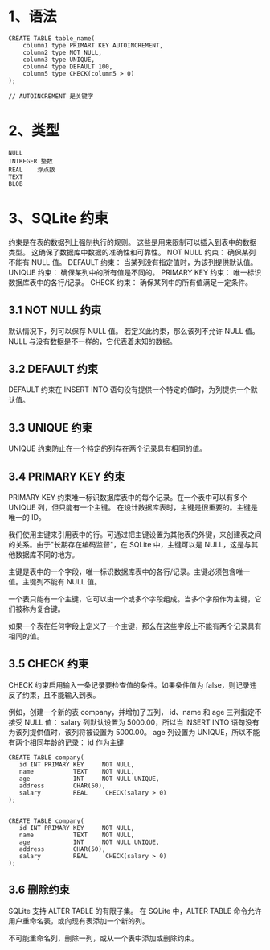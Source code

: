 

# 1、语法
```
CREATE TABLE table_name(
    column1 type PRIMART KEY AUTOINCREMENT,
    column2 type NOT NULL,
    column3 type UNIQUE,
    column4 type DEFAULT 100,
    column5 type CHECK(column5 > 0)
);

// AUTOINCREMENT 是关键字
```



# 2、类型
```
NULL
INTREGER 整数
REAL    浮点数
TEXT
BLOB
```

# 3、SQLite 约束
约束是在表的数据列上强制执行的规则。
这些是用来限制可以插入到表中的数据类型。
这确保了数据库中数据的准确性和可靠性。
NOT NULL 约束：	确保某列不能有 NULL 值。
DEFAULT 约束：	当某列没有指定值时，为该列提供默认值。
UNIQUE 约束：	确保某列中的所有值是不同的。
PRIMARY KEY 约束：	唯一标识数据库表中的各行/记录。
CHECK 约束：		确保某列中的所有值满足一定条件。


## 3.1 NOT NULL 约束
默认情况下，列可以保存 NULL 值。
若定义此约束，那么该列不允许 NULL 值。NULL 与没有数据是不一样的，它代表着未知的数据。

## 3.2 DEFAULT 约束
DEFAULT 约束在 INSERT INTO 语句没有提供一个特定的值时，为列提供一个默认值。

## 3.3 UNIQUE 约束
UNIQUE 约束防止在一个特定的列存在两个记录具有相同的值。

## 3.4 PRIMARY KEY 约束
PRIMARY KEY 约束唯一标识数据库表中的每个记录。在一个表中可以有多个 UNIQUE 列，但只能有一个主键。
在设计数据库表时，主键是很重要的。主键是唯一的 ID。

我们使用主键来引用表中的行。可通过把主键设置为其他表的外键，来创建表之间的关系。由于"长期存在编码监督"，在 SQLite 中，主键可以是 NULL，这是与其他数据库不同的地方。

主键是表中的一个字段，唯一标识数据库表中的各行/记录。主键必须包含唯一值。主键列不能有 NULL 值。

一个表只能有一个主键，它可以由一个或多个字段组成。当多个字段作为主键，它们被称为复合键。

如果一个表在任何字段上定义了一个主键，那么在这些字段上不能有两个记录具有相同的值。

## 3.5 CHECK 约束
CHECK 约束启用输入一条记录要检查值的条件。如果条件值为 false，则记录违反了约束，且不能输入到表。

例如，创建一个新的表 company，并增加了五列，
id、name 和 age 三列指定不接受 NULL 值：
salary 列默认设置为 5000.00，所以当 INSERT INTO 语句没有为该列提供值时，该列将被设置为 5000.00。
age 列设置为 UNIQUE，所以不能有两个相同年龄的记录：
id 作为主键

```
CREATE TABLE company(
   id INT PRIMARY KEY     NOT NULL,
   name           TEXT    NOT NULL,
   age            INT     NOT NULL UNIQUE,
   address        CHAR(50),
   salary         REAL     CHECK(salary > 0)
);


CREATE TABLE company(
   id INT PRIMARY KEY     NOT NULL,
   name           TEXT    NOT NULL,
   age            INT     NOT NULL UNIQUE,
   address        CHAR(50),
   salary         REAL     CHECK(salary > 0)
);
```



## 3.6 删除约束
SQLite 支持 ALTER TABLE 的有限子集。
在 SQLite 中，ALTER TABLE 命令允许用户重命名表，或向现有表添加一个新的列。

不可能重命名列，删除一列，或从一个表中添加或删除约束。

